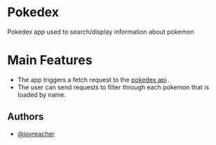 
# Pokedex

Pokedex app used to search/display information about pokemon

Main Features
==
- The app triggers a fetch request to the [pokedex api](https://pokeapi.co/api/v2/pokemon/) .
- The user can send requests to filter through each pokemon that is loaded by name.


## Authors

- [@joyreacher](https://github.com/joyreacher)

  
